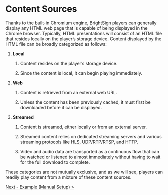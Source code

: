 # Content Sources

Thanks to the built-in Chromium engine, BrightSign players can generally display any HTML web page that is capable of being displayed in the Chrome browser. Typically, HTML presentations will consist of an HTML file that resides locally on the player’s storage device. Content displayed by the HTML file can be broadly categorized as follows:

1.  **Local**
    
    1.  Content resides on the player’s storage device.
        
    2.  Since the content is local, it can begin playing immediately.
        
2.  **Web**
    
    1.  Content is retrieved from an external web URL.
        
    2.  Unless the content has been previously cached, it must first be downloaded before it can be displayed.
        
3.  **Streamed**
    
    1.  Content is streamed, either locally or from an external server.
        
    2.  Streamed content relies on dedicated streaming servers and various streaming protocols like HLS, UDP/RTP/RTSP, and HTTP.
        
    3.  Video and audio data are transported as a continuous flow that can be watched or listened to almost immediately without having to wait for the full download to complete.
        

These categories are not mutually exclusive, and as we will see, players can readily play content from a mixture of these content sources.

[Next - Example (Manual Setup) >](https://brightsign.atlassian.net/wiki/spaces/DOC/pages/1450835982/Example+Manual+Setup)